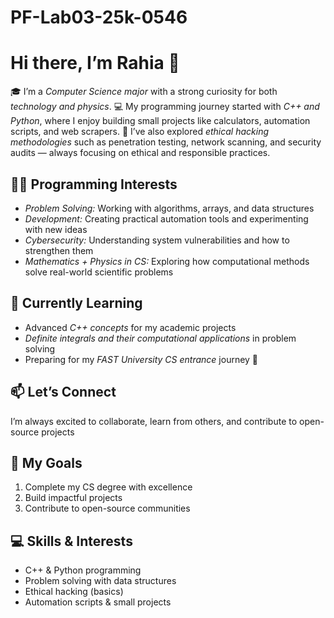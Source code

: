 # PF-Lab03-25k-0546


# Hi there, I’m Rahia 👋

🎓 I’m a *Computer Science major* with a strong curiosity for both *technology and physics*.
💻 My programming journey started with *C++ and Python*, where I enjoy building small projects like calculators, automation scripts, and web scrapers.
🔐 I’ve also explored *ethical hacking methodologies* such as penetration testing, network scanning, and security audits — always focusing on ethical and responsible practices.

## 👩‍💻 Programming Interests

* *Problem Solving:* Working with algorithms, arrays, and data structures
* *Development:* Creating practical automation tools and experimenting with new ideas
* *Cybersecurity:* Understanding system vulnerabilities and how to strengthen them
* *Mathematics + Physics in CS:* Exploring how computational methods solve real-world scientific problems

## 🌱 Currently Learning

* Advanced *C++ concepts* for my academic projects
* *Definite integrals and their computational applications* in problem solving
* Preparing for my *FAST University CS entrance* journey 🚀

## 📫 Let’s Connect

I’m always excited to collaborate, learn from others, and contribute to open-source projects

## 📌 My Goals  
1. Complete my CS degree with excellence  
2. Build impactful projects  
3. Contribute to open-source communities  

## 💻 Skills & Interests  
- C++ & Python programming  
- Problem solving with data structures  
- Ethical hacking (basics)  
- Automation scripts & small projects
